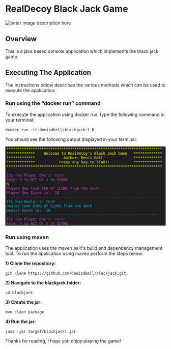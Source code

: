 
# RealDecoy Black Jack Game

![enter image description here](http://www.safeguardchemical.com/_images/logo_set/logos_blackjack.png)

## Overview

This is a java based console application which implements the black jack game.

## Executing The Application

The instructions below describes the various methods which can be used
to execute the application:

### Run using the “docker run” command

To execute the application using docker run, type the following command
in your terminal:

    docker ​run​ -it denisdbell/blackjack:1.0

You should see the following output displayed in your terminal:

![alt text](https://raw.githubusercontent.com/denisdbell/blackjack/master/blackjack.png "Black Jack Terminal")


### Run using maven

The application uses the maven as it's build and dependency management tool. To run the application using maven perform the steps below:

**1) Clone the repository:**

    git clone https://github.com/denisdbell/blackjack.git

**2) Navigate to the blackjack folder:**

    cd blackjack

**3) Create the jar:**

    mvn clean package

**4) Run the jar:**

    java -jar target/blackjack*.jar

Thanks for reading, I hope you enjoy playing the game!












